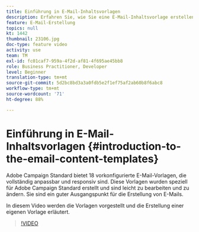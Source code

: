 ```yaml
---
title: Einführung in E-Mail-Inhaltsvorlagen
description: Erfahren Sie, wie Sie eine E-Mail-Inhaltsvorlage erstellen.
feature: E-Mail-Erstellung
topics: null
kt: 1442
thumbnail: 23106.jpg
doc-type: feature video
activity: use
team: TM
exl-id: fc01caf7-959a-4f2d-af81-4f695ae45bb8
role: Business Practitioner, Developer
level: Beginner
translation-type: tm+mt
source-git-commit: 5d2bc8bd3a3a0fdb5e2f1ef75af2ab60b8f6abc8
workflow-type: tm+mt
source-wordcount: '71'
ht-degree: 88%

---
```


# Einführung in E-Mail-Inhaltsvorlagen {#introduction-to-the-email-content-templates}

Adobe Campaign Standard bietet 18 vorkonfigurierte E-Mail-Vorlagen, die vollständig anpassbar und responsiv sind. Diese Vorlagen wurden speziell für Adobe Campaign Standard erstellt und sind leicht zu bearbeiten und zu ändern. Sie sind ein guter Ausgangspunkt für die Erstellung von E-Mails.

In diesem Video werden die Vorlagen vorgestellt und die Erstellung einer eigenen Vorlage erläutert.

>[!VIDEO](https://video.tv.adobe.com/v/23106?quality=12)
